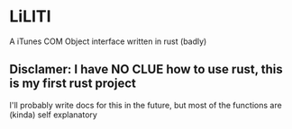 # LiLITI

A iTunes COM Object interface written in rust (badly)

## Disclamer: I have NO CLUE how to use rust, this is my first rust project

I'll probably write docs for this in the future, but most of the functions are (kinda) self explanatory
